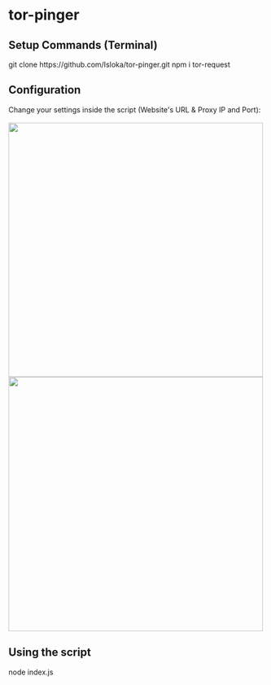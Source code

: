 # tor-pinger

<h2>Setup Commands (Terminal)</h2>
git clone https://github.com/Isloka/tor-pinger.git
npm i tor-request

<h2>Configuration</h2>
Change your settings inside the script (Website's URL & Proxy IP and Port):
<br/><br/><img src="https://media.discordapp.net/attachments/783121525465022464/819358090079633449/unknown.png" width="500">
<img src="https://media.discordapp.net/attachments/783121525465022464/819358967418978364/unknown.png" width="500">

<h2>Using the script</h2>
node index.js
